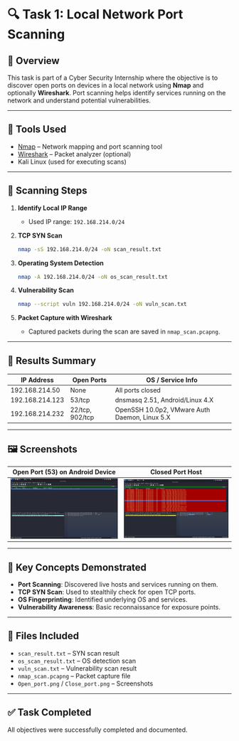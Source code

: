 
# 🔍 Task 1: Local Network Port Scanning

## 📘 Overview
This task is part of a Cyber Security Internship where the objective is to discover open ports on devices in a local network using **Nmap** and optionally **Wireshark**. Port scanning helps identify services running on the network and understand potential vulnerabilities.

---

## 🧰 Tools Used
- [Nmap](https://nmap.org/) – Network mapping and port scanning tool
- [Wireshark](https://www.wireshark.org/) – Packet analyzer (optional)
- Kali Linux (used for executing scans)

---

## 📡 Scanning Steps

1. **Identify Local IP Range**
   - Used IP range: `192.168.214.0/24`

2. **TCP SYN Scan**
   ```bash
   nmap -sS 192.168.214.0/24 -oN scan_result.txt
   ```

3. **Operating System Detection**
   ```bash
   nmap -A 192.168.214.0/24 -oN os_scan_result.txt
   ```

4. **Vulnerability Scan**
   ```bash
   nmap --script vuln 192.168.214.0/24 -oN vuln_scan.txt
   ```

5. **Packet Capture with Wireshark**
   - Captured packets during the scan are saved in `nmap_scan.pcapng`.

---

## 🧾 Results Summary

| IP Address         | Open Ports     | OS / Service Info                             |
|--------------------|----------------|-----------------------------------------------|
| 192.168.214.50     | None           | All ports closed                              |
| 192.168.214.123    | 53/tcp         | dnsmasq 2.51, Android/Linux 4.X               |
| 192.168.214.232    | 22/tcp, 902/tcp| OpenSSH 10.0p2, VMware Auth Daemon, Linux 5.X |

---

## 🖼️ Screenshots

| Open Port (53) on Android Device | Closed Port Host |
|-------------------------------|-------------------|
| ![Open Port](Open_port.png)   | ![Closed Port](Close_port.png) |

---

## 🔐 Key Concepts Demonstrated

- **Port Scanning**: Discovered live hosts and services running on them.
- **TCP SYN Scan**: Used to stealthily check for open TCP ports.
- **OS Fingerprinting**: Identified underlying OS and services.
- **Vulnerability Awareness**: Basic reconnaissance for exposure points.

---

## 📁 Files Included

- `scan_result.txt` – SYN scan result  
- `os_scan_result.txt` – OS detection scan  
- `vuln_scan.txt` – Vulnerability scan result  
- `nmap_scan.pcapng` – Packet capture file  
- `Open_port.png` / `Close_port.png` – Screenshots

---

## ✅ Task Completed
All objectives were successfully completed and documented.
